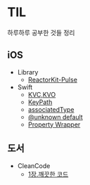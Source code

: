 # TIL
하루하루 공부한 것들 정리

## iOS
* Library
  * [ReactorKit-Pulse](./iOS/Library/ReactorKit-Pulse.md)
* Swift
    * [KVC,KVO](./iOS/Swift/KVC,KVO.md)
    * [KeyPath](iOS/Swift/KeyPath.md)
    * [associatedType](./iOS/Swift/associatedType.md)
    * [@unknown default](./iOS/Swift/@unknown%20default.md)
    * [Property Wrapper](./iOS/Swift/Property%20Wrapper.md)

## 도서
* CleanCode
    * [1장.깨끗한 코드](./도서/CleanCode/1장.깨끗한%20코드.md)
